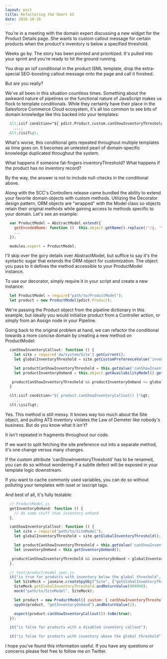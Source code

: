 ```yaml
---
layout: post
title: Refactoring the Smart UI
date: 2016-10-26
---
```


You're in a meeting with the domain expert discussing a new widget for the Product Details page. She wants to custom callout message for certain products when the product's inventory is below a specified threshold.

Weeks go by. The story has been pointed and prioritized. It's pulled into your sprint and you're ready to hit the ground running.

You drop an isif conditional in the product ISML template, drop the extra-special SEO-boosting callout message onto the page and call it finished.

But are you really?

We've all been in this situation countless times. Something about the awkward nature of pipelines or the functional nature of JavaScript makes us flock to template conditionals. While they certainly have their place in the Salesforce Commerce Cloud ecosystem, it's all too common to see bits of domain knowledge like this backed into your templates:

~~~ html
  &lt;isif condition="${ pdict.Product.custom.canShowInventoryThreshold && pdict.Product.getAvailabilityModel().getInventoryRecord().getATS().getValue() <= dw.system.Site.getCurrent().getCustomPreferenceValue('inventoryThreshold')"&gt;
    ....
  &lt;/isif&gt;
~~~

What's worse, this conditional gets repeated throughout multiple templates as time goes on. It becomes an untested pearl of domain-specific knowledge duplicated throughout the system.

What happens if someone fat-fingers inventoryThreshold? What happens if the product has no inventory record?

By the way, the answer is not to include null-checks in the conditional above.

Along with the SCC's Controllers release came bundled the ability to extend your favorite domain objects with custom methods. Utilizing the Decorator design pattern, ORM objects are "wrapped" with the Model class so objects retain their original methods while gaining access to methods specific to your domain. Let's see an example:

~~~ javascript
  var ProductModel = AbstractModel.extend({
    getEncodedName: function ()  this.object.getName().replace(/"/g, '\\"'); }
    ...
  });

  modules.export = ProductModel;
~~~

I'll skip over the gory details over AbstractModel, but suffice to say it's the syntactic sugar that extends the ORM object for customization. The object you pass to it defines the method accessible to your ProductModel instance.

To use our decorator, simply require it in your script and create a new instance:

~~~ javascript
  let ProductModel = require("path/to/ProductModel");
  let product = new ProductModel(pdict.Product);
~~~

We're passing the Product object from the pipeline dictionary in this example, but ideally you would initialize product from a Controller action, or simply from an Assign node in your Pipeline.

Going back to the original problem at hand, we can refactor the conditional towards a more concise domain by creating a new method on ProductModel:

~~~ javascript
  canShowInventoryCallout: function () {
    let site = require('dw/system/Site').getCurrent();
    let globalInventoryThreshold = site.getCustomPreferenceValue('inventoryThreshold');

    let productCanShowInventoryThreshold = this.getValue('canShowInventoryThreshold');
    let productInventoryOnHand = this.object.getAvailabilityModel().getInventoryThreshold().getATS().getValue();

   productCanShowInventoryThreshold && productInventoryOnHand <= globalInventoryThreshold;
  }
~~~

~~~ javascript
  &lt;isif condition="${ product.canShowInventoryCallout() }"&gt;
    ...
  &lt;\isif&gt;
~~~

Yes. This method is still messy. It knows way too much about the Site object, and pulling ATS inventory violates the Law of Demeter like nobody's business. But do you know what it *isn't*?

It isn't repeated in fragments throughout our code.

If we want to split fetching the site preference out into a separate method, it's one change versus many changes.

If the custom attribute 'canShowInventoryThreshold' has to be renamed, you can do so without wondering if a subtle defect will be exposed in your template logic downstream.

If you want to cache commonly used variables, you can do so without polluting your templates with isset or isscript tags.

And best of all, it's fully testable:

~~~ javascript
  // ProductModel.js
  getInventoryOnHand: function () {
    // do some stuff thas inventory onhand
  },

  canShowInventoryCallout: function () {
    let site = require("path/to/SiteModel");
    let globalInventoryThreshold = site.getGlobalInventoryThreshold();

    let productCanShowInventoryThreshold = this.getValue('canShowInventoryThreshold');
    let inventoryOnHand = this.getInventoryOnHand();

   productCanShowInventoryThreshold && inventoryOnHand < globalInventoryThreshold;
  },

  // test/product/model_spec.js
  it("is true for products with inventory below the global threshold", () => {
    let SiteMock = jasmine.createSpyObj("Site", ["getGlobalInventoryThreshold"]);
    SiteMock.getGlobalInventoryThreshold.andReturnValue(999999);
    mock("path/to/SiteModel", SiteMock);

    let product = new ProductModel({ custom: { canShowInventoryThreshold: true } });
    spyOn(product, "getInventoryOnHand").andReturnValue(1);

    expect(product.canShowInventoryCallout()).toBe(true);
  });

  it("is false for products with a disabled inventory callout");

  it("is false for products with inventory above the global threshold");
~~~

I hope you've found this information useful. If you have any questions or concerns please feel free to follow me on Twitter.
